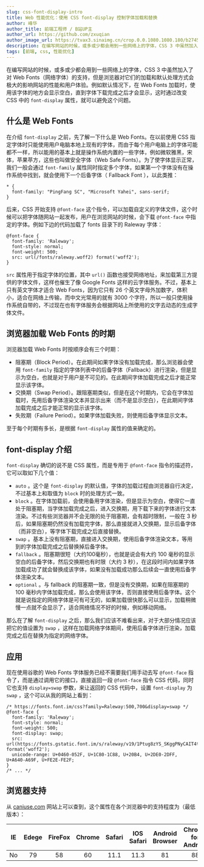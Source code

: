 ```yaml
---
slug: css-font-display-intro
title: Web 性能优化：使用 CSS font-display 控制字体加载和替换
author: 峰华
author_title: 前端工程师 / B站UP主
author_url: https://github.com/zxuqian
author_image_url: https://tvax3.sinaimg.cn/crop.0.0.1080.1080.180/b2745d44ly8g8s4muqeggj20u00u0n0k.jpg?KID=imgbed,tva&Expires=1582389585&ssig=EvXmyu%2FXsX
description: 在编写网站的时候，或多或少都会用到一些网络上的字体，CSS 3 中虽然加入了对 Web Fonts（网络字体）的支持，但是浏览器对它们的加载和默认处理方式会极大的影响网站的性能和用户体验。例如默认情况下，在 Web Fonts 加载时，使用该字体的地方会显示空白，直到字体下载完成之后才会显示，这时通过改变 CSS 中的 `font-display` 属性，就可以避免这个问题。
tags: [前端, css, 性能优化]
---
```


<!-- activityId: 相关动态 ID
bvid: 相关视频 ID（与 activityId 2选一）
oid: 必填 -->

在编写网站的时候，或多或少都会用到一些网络上的字体，CSS 3 中虽然加入了对 Web Fonts（网络字体）的支持，但是浏览器对它们的加载和默认处理方式会极大的影响网站的性能和用户体验。例如默认情况下，在 Web Fonts 加载时，使用该字体的地方会显示空白，直到字体下载完成之后才会显示，这时通过改变 CSS 中的 `font-display` 属性，就可以避免这个问题。

## 什么是 Web Fonts

在介绍 `font-display` 之前，先了解一下什么是 Web Fonts。在以前使用 CSS 指定字体时只能使用用户电脑本地上现有的字体，而由于每个用户电脑上的字体可能都不一样，所以能用的基本上就是操作系统内置的一些字体，例如微软雅黑，宋体，苹果苹方，这些也叫做安全字体（Web Safe Fonts）。为了使字体显示正常，我们一般会通过 `font-family` 属性同时指定多个字体，如果第一个字体没有在操作系统中找到，就会使用下一个后备字体（ Fallback Font ），以此类推：

```
* {
  font-family: "PingFang SC", "Microsoft Yahei", sans-serif;
}
```

后来，CSS 开始支持 `@font-face` 这个指令，可以加载自定义的字体文件，这个时候可以把字体随网站一起发布，用户在浏览网站的时候，会下载 `@font-face` 中指定的字体。例如下边的代码加载了 fonts 目录下的 Raleway 字体：

```
@font-face {
  font-family: 'Raleway';
  font-style: normal;
  font-weight: 500;
  src: url(/fonts/raleway.woff2) format('woff2');
}
```

`src` 属性用于指定字体的位置，其中 `url()` 函数也接受网络地址，来加载第三方提供的字体文件，这样也催生了像 Google Fonts 这样的云字体服务。不过，基本上只有英文字体才适合 Web Fonts，因为它只有 26 个英文字母外加数字，体积小，适合在网络上传输，而中文光常用的就有 3000 个字符，所以一般只使用操作系统自带的，不过现在也有字体服务会根据网站上所使用的文字去动态的生成字体文件。

## 浏览器加载 Web Fonts 的时期

浏览器加载 Web Fonts 时按顺序会有三个时期：

- 阻塞期（Block Period）。在此期间如果字体没有加载完成，那么浏览器会使用 `font-family` 指定的字体列表中的后备字体（Fallback）进行渲染，但是显示为空白，也就是对于用户是不可见的。在此期间字体加载完成之后才能正常显示该字体。
- 交换期（Swap Period）。跟阻塞期类似，但是在这个时期内，它会在字体加载时，先用后备字体渲染文本并显示出来（而不是显示空白），在此期间字体加载完成之后才能正常的显示该字体。
- 失败期（Failure Period）。如果字体加载失败，则使用后备字体显示文本。

至于每个时期有多长，是根据 `font-display` 属性的值来确定的。

## font-display 介绍

`font-display` 确切的说不是 CSS 属性，而是专用于 `@font-face` 指令的描述符，它可以取如下几个值：

- `auto` 。这个是 `font-display` 的默认值，字体的加载过程由浏览器自行决定，不过基本上和取值为 `block` 时的处理方式一致。 
- `block` 。在字体加载前，会使用备用字体渲染，但是显示为空白，使得它一直处于阻塞期，当字体加载完成之后，进入交换期，用下载下来的字体进行文本渲染。不过有些浏览器并不会无限的处于阻塞期，会有超时限制，一般在 3 秒后，如果阻塞期仍然没有加载完字体，那么直接就进入交换期，显示后备字体（而非空白），等字体下载完成之后直接替换。
- `swap` 。基本上没有阻塞期，直接进入交换期，使用后备字体渲染文本，等用到的字体加载完成之后替换掉后备字体。
- `fallback` 。阻塞期很短（大约100毫秒），也就是说会有大约 100 毫秒的显示空白的后备字体，然后交换期也有时限（大约 3 秒），在这段时间内如果字体加载成功了就会替换成该字体，如果没有加载成功那么后续会一直使用后备字体渲染文本。
- `optional` 。与 fallback 的阻塞期一致，但是没有交换期，如果在阻塞期的 100 毫秒内字体加载完成，那么会使用该字体，否则直接使用后备字体。这个就是说指定的网络字体是可有可无的，如果加载很快那么可以显示，加载稍微慢一点就不会显示了，适合网络情况不好的时候，例如移动网络。

那么在了解 `font-display` 之后，那么我们应该不难看出来，对于大部分情况应该把它的值设置为 `swap` ，这样在加载网络字体期间，使用后备字体进行渲染，加载完成之后在替换为指定的网络字体。

## 应用

现在使用谷歌的 Web Fonts 字体服务已经不需要我们用手动去写 `@font-face` 指令了，而是通过调用它的接口，直接返回一段 `@font-face` 指令 CSS 代码，同时它也支持 `display=swap` 参数，来让返回的 CSS 代码中，设置 `font-display` 为 `swap` ，这个可以从我的网站上看到：

```
/* https://fonts.font.im/css?family=Raleway:500,700&display=swap */
@font-face {
  font-family: 'Raleway';
  font-style: normal;
  font-weight: 500;
  font-display: swap;
  src: url(https://fonts.gstatic.font.im/s/raleway/v19/1Ptug8zYS_SKggPNyCAIT4ttDfCmxA.woff2) format('woff2');
  unicode-range: U+0460-052F, U+1C80-1C88, U+20B4, U+2DE0-2DFF, U+A640-A69F, U+FE2E-FE2F;
}
/* ... */
```

## 浏览器支持

从 [caniuse.com](http://caniuse.com) 网站上可以查到，这个属性在各个浏览器中的支持程度为（最低版本）：

|  IE   | Edege | FireFox | Chrome | Safari | IOS Safari | Android Browser | Chrome for Android | FireFox for Android |
| :---: | :---: | :-----: | :----: | :----: | :--------: | :-------------: | :----------------: | :-----------------: |
|  No   |  79   |   58    |   60   |  11.1  |    11.3    |       81        |         88         |         86          |



